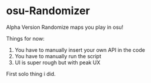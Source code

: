 ﻿# osu-Randomizer

Alpha Version
Randomize maps you play in osu!

Things for now:
1. You have to manually insert your own API in the code
2. You have to manually run the script
3. UI is super rough but with peak UX

First solo thing i did.
